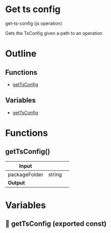# Get ts config

get-ts-config (js operation)

Gets the TsConfig given a path to an operation




# Outline

## Functions

- [getTsConfig](#getTsConfig)

## Variables

- [getTsConfig](#gettsconfig)



# Functions

## getTsConfig()

| Input      |    |    |
| ---------- | -- | -- |
| packageFolder | string |  |
| **Output** |    |    |


# Variables

## 📄 getTsConfig (exported const)

